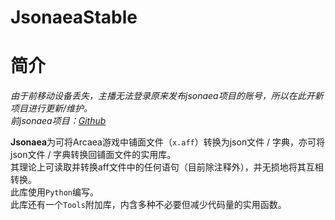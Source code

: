 # JsonaeaStable
# 简介
*由于前移动设备丢失，主播无法登录原来发布jsonaea项目的账号，所以在此开新项目进行更新/维护。*  
*前jsonaea项目：[Github](https://github.com/321bug/Jsonaea/tree/main)*   
  
**Jsonaea**为可将Arcaea游戏中铺面文件（``x.aff``）转换为json文件 / 字典，亦可将json文件 / 字典转换回铺面文件的实用库。  
其理论上可读取并转换aff文件中的任何语句（目前除注释外），并无损地将其互相转换。  
此库使用``Python``编写。  
此库还有一个``Tools``附加库，内含多种不必要但减少代码量的实用函数。  
